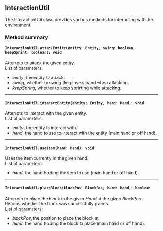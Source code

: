 ## InteractionUtil

The InteractionUtil class provides various methods for interacting with the environment.

### Method summary

#### `InteractionUtil.attackEntity(entity: Entity, swing: boolean, keepSprint: boolean): void`
Attempts to attack the given entity. <br>
List of parameters:
- *entity*, the entity to attack.
- *swing*, whether to swing the players hand when attacking.
- *keepSpring*, whether to keep sprinting while attacking.

<hr>

#### `InteractionUtil.interactEntity(entity: Entity, hand: Hand): void`
Attempts to interact with the given entity. <br>
List of parameters:
- *entity*, the entity to interact with.
- *hand*, the hand to use to interact with the entity (main hand or off hand).

<hr>

#### `InteractionUtil.useItem(hand: Hand): void`
Uses the item currently in the given hand. <br>
List of parameters:
- *hand*, the hand holding the item to use (main hand or off hand).

<hr>

#### `InteractionUtil.placeBlock(blockPos: BlockPos, hand: Hand): boolean`
Attempts to place the block in the given *Hand* at the given *BlockPos*. Returns whether the block was successfully places. \
List of parameters:
- *blockPos*, the position to place the block at.
- *hand*, the hand holding the block to place (main hand or off hand).